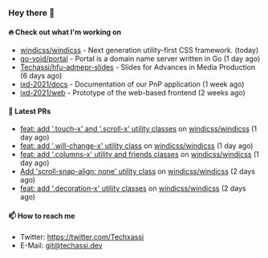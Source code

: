 ### Hey there 👋

#### 🔥 Check out what I'm working on


- [windicss/windicss](https://github.com/windicss/windicss) - Next generation utility-first CSS framework. (today)
- [go-void/portal](https://github.com/go-void/portal) - Portal is a domain name server written in Go (1 day ago)
- [Techassi/hfu-admepr-slides](https://github.com/Techassi/hfu-admepr-slides) - Slides for Advances in Media Production (6 days ago)
- [ixd-2021/docs](https://github.com/ixd-2021/docs) - Documentation of our PnP application (1 week ago)
- [ixd-2021/web](https://github.com/ixd-2021/web) - Prototype of the web-based frontend (2 weeks ago)

#### 🧪 Latest PRs


- [feat: add &#39;.touch-x&#39; and &#39;.scroll-x&#39; utility classes](https://github.com/windicss/windicss/pull/609) on [windicss/windicss](https://github.com/windicss/windicss) (1 day ago)
- [feat: add &#39;.will-change-x&#39; utility class](https://github.com/windicss/windicss/pull/608) on [windicss/windicss](https://github.com/windicss/windicss) (1 day ago)
- [feat: add &#39;.columns-x&#39; utility and friends classes](https://github.com/windicss/windicss/pull/606) on [windicss/windicss](https://github.com/windicss/windicss) (1 day ago)
- [Add &#39;scroll-snap-align: none&#39; utility class](https://github.com/windicss/windicss/pull/603) on [windicss/windicss](https://github.com/windicss/windicss) (2 days ago)
- [feat: add &#39;.decoration-x&#39; utility classes](https://github.com/windicss/windicss/pull/601) on [windicss/windicss](https://github.com/windicss/windicss) (2 days ago)

#### 📫 How to reach me

- Twitter: https://twitter.com/Techxassi
- E-Mail: git@techassi.dev